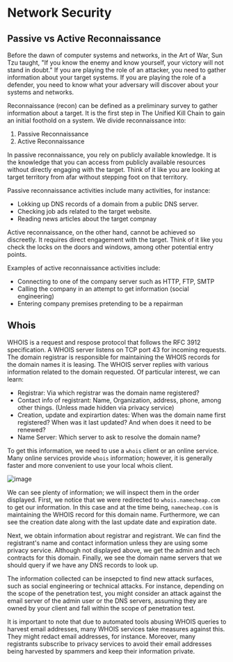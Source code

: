 # Network Security

## Passive vs Active Reconnaissance 

Before the dawn of computer systems and networks, in the Art of War, Sun Tzu taught, "If you know the enemy and know yourself, your victory will not stand in doubt." If you are playing the role of an attacker, you need to gather information about your target systems. If you are playing the role of a defender, you need to know what your adversary will discover about your systems and networks.

Reconnaissance (recon) can be defined as a preliminary survey to gather information about a target. It is the first step in The Unified Kill Chain to gain an initial foothold on a system. We divide reconnaissance into:

1. Passive Reconnaissance 
2. Active Reconnaissance 

In passive reconnaissance, you rely on publicly available knowledge. It is the knowledge that you can access from publicly available resources without directly engaging with the target. Think of it like you are looking at target territory from afar without stepping foot on that territory. 

Passive reconnaissance activities include many activities, for instance: 

- Lokking up DNS records of a domain from a public DNS server.
- Checking job ads related to the target website.
- Reading news articles about the target compnay 

Active reconnaissance, on the other hand, cannot be achieved so discreetly. It requires direct engagement with the target. Think of it like you check the locks on the doors and windows, among other potential entry points.

Examples of active reconnaissance activities include: 

- Connecting to one of the company server such as HTTP, FTP, SMTP
- Calling the company in an attempt to get information (social engineering)
- Entering company premises pretending to be a repairman 

## Whois 

WHOIS is a request and respose protocol that follows the RFC 3912 specification. A WHOIS server listens on TCP port 43 for incoming requests. The domain registrar is responsible for maintaining the WHOIS records for the domain names it is leasing. The WHOIS server replies with various information related to the domain requested. Of particular interest, we can learn:

- Registrar: Via which registrar was the domain name registered?
- Contact info of registrant: Name, Organization, address, phone, among other things. (Unless made hidden via privacy service) 
- Creation, update and expirartion dates: When was the domain name first registered? When was it last updated? And when does it need to be renewed?
- Name Server: Which server to ask to resolve the domain name?

To get this information, we need to use a ```whois``` client or an online service. Many online services provide ```whois``` information; however, it is generally faster and more convenient to use your local whois client. 

![image](https://user-images.githubusercontent.com/79100627/170852179-904b22b8-d619-4133-bc48-d14cede065ff.png)

We can see plenty of information; we will inspect them in the order displayed. First, we notice that we were redirected to ```whois.namecheap.com``` to get our information. In this case and at the time being, ```namecheap.com``` is maintaining the WHOIS record for this domain name. Furthermore, we can see the creation date along with the last update date and expiration date.

Next, we obtain information about registrar and registrant. We can find the registrant's name and contact information unless they are using some privacy service. Although not displayed above, we get the admin and tech contracts for this domain. Finally, we see the domain name servers that we should query if we have any DNS records to look up.

The information collected can be insepcted to find new attack surfaces, such as social engineering or technical attacks. For instance, depending on the scope of the penetration test, you might consider an attack against the email server of the admin user or the DNS servers, assuming they are owned by your client and fall within the scope of penetration test.

It is important to note that due to automated tools abusing WHOIS queries to harvest email addresses, many WHOIS services take measures against this. They might redact email addresses, for instance. Moreover, many registrants subscribe to privacy services to avoid their email addresses being harvested by spammers and keep their information private.



